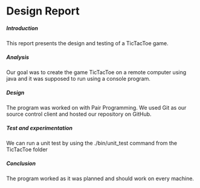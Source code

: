 # Design Report  

##### Introduction
This report presents the design and testing of a TicTacToe game.

##### Analysis
Our goal was to create the game TicTacToe on a remote computer using java and it was supposed to run using a console program.
 
##### Design 
The program was worked on with Pair Programming. We used Git as our source control client and hosted our repository on GitHub.


##### Test and experimentation
We can run a unit test by using the ./bin/unit_test command from the TicTacToe folder

##### Conclusion 
The program worked as it was planned and should work on every machine.
